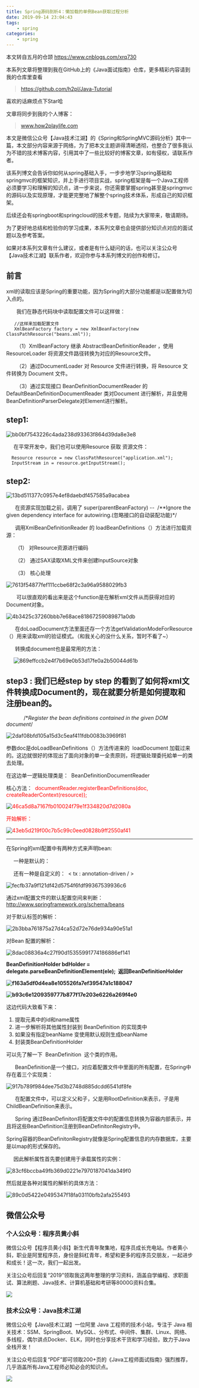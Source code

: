 ```yaml
---
title: Spring源码剖析4：懒加载的单例Bean获取过程分析
date: 2019-09-14 23:04:43
tags:
    - spring
categories:
    - spring
---
```

本文转自五月的仓颉 https://www.cnblogs.com/xrq730

本系列文章将整理到我在GitHub上的《Java面试指南》仓库，更多精彩内容请到我的仓库里查看
> https://github.com/h2pl/Java-Tutorial

喜欢的话麻烦点下Star哈

文章将同步到我的个人博客：
> www.how2playlife.com

本文是微信公众号【Java技术江湖】的《Spring和SpringMVC源码分析》其中一篇，本文部分内容来源于网络，为了把本文主题讲得清晰透彻，也整合了很多我认为不错的技术博客内容，引用其中了一些比较好的博客文章，如有侵权，请联系作者。

该系列博文会告诉你如何从spring基础入手，一步步地学习spring基础和springmvc的框架知识，并上手进行项目实战，spring框架是每一个Java工程师必须要学习和理解的知识点，进一步来说，你还需要掌握spring甚至是springmvc的源码以及实现原理，才能更完整地了解整个spring技术体系，形成自己的知识框架。

后续还会有springboot和springcloud的技术专题，陆续为大家带来，敬请期待。

为了更好地总结和检验你的学习成果，本系列文章也会提供部分知识点对应的面试题以及参考答案。

如果对本系列文章有什么建议，或者是有什么疑问的话，也可以关注公众号【Java技术江湖】联系作者，欢迎你参与本系列博文的创作和修订。

<!-- more -->

## 前言

xml的读取应该是Spring的重要功能，因为Spring的大部分功能都是以配置做为切入点的。

       我们在静态代码块中读取配置文件可以这样做：

```
   //这样来加载配置文件    
   XmlBeanFactory factory = new XmlBeanFactory(new ClassPathResource("beans.xml")); 
```

       （1）XmlBeanFactory 继承 AbstractBeanDefinitionReader ，使用ResourceLoader 将资源文件路径转换为对应的Resource文件。

       （2）通过DocumentLoader 对 Resource 文件进行转换，将 Resource 文件转换为 Document 文件。

       （3）通过实现接口 BeanDefinitionDocumentReader 的 DefaultBeanDefinitionDocumentReader 类对Document 进行解析，并且使用 BeanDefinitionParserDelegate对Element进行解析。

## step1:

![bb0bf7543226c4ada238d93363f864d39da8e3e8](https://oss-cn-hangzhou.aliyuncs.com/yqfiles/bb0bf7543226c4ada238d93363f864d39da8e3e8.png)

     在平常开发中，我们也可以使用Resource 获取 资源文件：

```
  Resource resource = new ClassPathResource("application.xml");
  InputStream in = resource.getInputStream();
```

## step2:

![13bd511377c0957e4ef8daebdf457585a9acabea](https://oss-cn-hangzhou.aliyuncs.com/yqfiles/13bd511377c0957e4ef8daebdf457585a9acabea.png)

      在资源实现加载之前，调用了 super(parentBeanFactory) --  /**Ignore the given dependency interface for autowiring.(忽略接口的自动装配功能)*/

      调用XmlBeanDefinitionReader 的 loadBeanDefinitions（）方法进行加载资源：

      （1） 对Resource资源进行编码

      （2） 通过SAX读取XML文件来创建InputSource对象

      （3） 核心处理

![7613f54877fef111ccbe68f2c3a96a9588029fb3](https://oss-cn-hangzhou.aliyuncs.com/yqfiles/7613f54877fef111ccbe68f2c3a96a9588029fb3.png)

       可以很直观的看出来是这个function是在解析xml文件从而获得对应的Document对象。

![4b3425c37260bbb7e68ace81867259089871a0db](https://oss-cn-hangzhou.aliyuncs.com/yqfiles/4b3425c37260bbb7e68ace81867259089871a0db.png)

      在doLoadDocument方法里面还存一个方法getValidationModeForResource（）用来读取xml的验证模式。（和我关心的没什么关系，暂时不看了~）

      转换成document也是最常用的方法：

     ![869effccb2e4f7b69e0b53d17fe0a2b50044d61b](https://oss-cn-hangzhou.aliyuncs.com/yqfiles/869effccb2e4f7b69e0b53d17fe0a2b50044d61b.png)

## step3 : 我们已经step by step 的看到了如何将xml文件转换成Document的，现在就要分析是如何提取和注册bean的。

            /**Register the bean definitions contained in the given DOM document*/

![2daf08bfd105a15d3c5eaf411fdb0083b3969f81](https://oss-cn-hangzhou.aliyuncs.com/yqfiles/2daf08bfd105a15d3c5eaf411fdb0083b3969f81.png)

参数doc是doLoadBeanDefinitions（）方法传进来的  loadDocument 加载过来的。这边就很好的体现出了面向对象的单一全责原则，将逻辑处理委托給单一的类去处理。

在这边单一逻辑处理类是：  BeanDefinitionDocumentReader

核心方法：  <font color="#FF0000">documentReader.registerBeanDefinitions(doc, createReaderContext(resource));</font>

<font color="#FF0000">![46ca5d8a7167fb010024f79e1f334820d7d2080a](https://oss-cn-hangzhou.aliyuncs.com/yqfiles/46ca5d8a7167fb010024f79e1f334820d7d2080a.png)</font>

<font color="#FF0000">开始解析：</font>

<font color="#FF0000">![43eb5d219f00c7b5c99c0eed0828b9ff2550af41](https://oss-cn-hangzhou.aliyuncs.com/yqfiles/43eb5d219f00c7b5c99c0eed0828b9ff2550af41.png)</font> 

-------------

在Spring的xml配置中有两种方式来声明bean:

     一种是默认的：  <bean id = " " class = " " />

     还有一种是自定义的：  < tx : annotation-driven / >

![fecfb37a9f121df42d5754f6fdf99367539936c6](https://oss-cn-hangzhou.aliyuncs.com/yqfiles/fecfb37a9f121df42d5754f6fdf99367539936c6.png)

通过xml配置文件的默认配置空间来判断：http://www.springframework.org/schema/beans

对于默认标签的解析：

![2b3bba761875a27d4ca52d72e76de934a90e51a1](https://oss-cn-hangzhou.aliyuncs.com/yqfiles/2b3bba761875a27d4ca52d72e76de934a90e51a1.png)

对Bean 配置的解析：

![8dac08836a4c27f90d15355991774186886ef141](https://oss-cn-hangzhou.aliyuncs.com/yqfiles/8dac08836a4c27f90d15355991774186886ef141.png)

**BeanDefinitionHolder bdHolder = delegate.parseBeanDefinitionElement(ele);  返回BeanDefinitionHolder**

**![f163a5df0d4ea8e105526fa7ef39547a1c188047](https://oss-cn-hangzhou.aliyuncs.com/yqfiles/f163a5df0d4ea8e105526fa7ef39547a1c188047.png)**

**![b93c6e1209359777b877f17e203e6226a269f4e0](https://oss-cn-hangzhou.aliyuncs.com/yqfiles/b93c6e1209359777b877f17e203e6226a269f4e0.png)**

这边代码大致看下来：

1.  提取元素中的id和name属性
2.  进一步解析将其他属性封装到 BeanDefinition 的实现类中
3.  如果没有指定beanName 变使用默认规则生成beanName
4.  封装类BeanDefinitionHolder

可以先了解一下  BeanDefinition  这个类的作用。

      BeanDefinition是一个接口，对应着配置文件中<bean>里面的所有配置，在Spring中存在着三个实现类：

![917b789f984dee75d3b2748d885dcdd6541df8fe](https://oss-cn-hangzhou.aliyuncs.com/yqfiles/917b789f984dee75d3b2748d885dcdd6541df8fe.png)

      在配置文件中，可以定义父<bean>和子<bean>，父<bean>是用RootDefinition来表示，子<bean>是用ChildBeanDefinition来表示。

      Spring 通过BeanDefiniton将配置文件中的<bean>配置信息转换为容器内部表示，并且将这些BeanDefinition注册到BeanDefinitonRegistry中。

Spring容器的BeanDefinitonRegistry就像是Spring配置信息的内存数据库，主要是以map的形式保存的。

     因此解析属性首先要创建用于承载属性的实例：

![83cf6bccba49fb369d0221e7970187041da349f0](https://oss-cn-hangzhou.aliyuncs.com/yqfiles/83cf6bccba49fb369d0221e7970187041da349f0.png)

然后就是各种对属性的解析的具体方法：

![89c0d5422e0495347f18fa03110bfb2afa255493](https://oss-cn-hangzhou.aliyuncs.com/yqfiles/89c0d5422e0495347f18fa03110bfb2afa255493.png)

## 微信公众号

### 个人公众号：程序员黄小斜

微信公众号【程序员黄小斜】新生代青年聚集地，程序员成长充电站。作者黄小斜，职业是阿里程序员，身份是斜杠青年，希望和更多的程序员交朋友，一起进步和成长！这一次，我们一起出发。

关注公众号后回复“2019”领取我这两年整理的学习资料，涵盖自学编程、求职面试、算法刷题、Java技术、计算机基础和考研等8000G资料合集。

![](https://img-blog.csdnimg.cn/20190829222750556.jpg)


### 技术公众号：Java技术江湖

微信公众号【Java技术江湖】一位阿里 Java 工程师的技术小站，专注于 Java 相关技术：SSM、SpringBoot、MySQL、分布式、中间件、集群、Linux、网络、多线程，偶尔讲点Docker、ELK，同时也分享技术干货和学习经验，致力于Java全栈开发！

关注公众号后回复“PDF”即可领取200+页的《Java工程师面试指南》强烈推荐，几乎涵盖所有Java工程师必知必会的知识点。

![](https://img-blog.csdnimg.cn/20190805090108984.jpg)

<script src="https://my.openwrite.cn/js/readmore.js" type="text/javascript"></script>
<script>
    const btw = new BTWPlugin();
    btw.init({
        id: 'container',
        blogId: '15310-1577469423472-640',
        name: '程序员黄小斜',
        qrcode: 'https://s2.ax1x.com/2019/12/28/le9CwT.jpg',
        keyword: '验证码',
    });
</script>